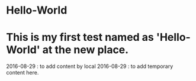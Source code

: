 # Hello-World
This is my first test named as 'Hello-World' at the new place.
==================================================================
2016-08-29 : to add content by local
2016-08-29 : to add temporary content here.

